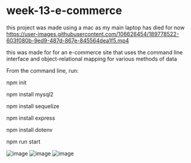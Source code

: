 # week-13-e-commerce
this project was made using a mac as my main laptop has died for now
https://user-images.githubusercontent.com/106626454/189778522-603f080b-9ed9-487d-867e-845564dea1f5.mp4

this was made for for an e-commerce site that uses the command line interface and object-relational mapping for various methods of data 

From the command line, run:

npm init

npm install mysql2

npm install sequelize

npm install express

npm install dotenv

npm run start

![image](https://user-images.githubusercontent.com/106626454/189778724-490cd2d3-62ce-41d7-8da2-2cab955d3035.png)
![image](https://user-images.githubusercontent.com/106626454/189778733-9a96ec73-92f5-4665-95ec-fb2b89c5057d.png)
![image](https://user-images.githubusercontent.com/106626454/189778738-dd5f0fc9-2652-4e85-aaff-3906409b069a.png)

